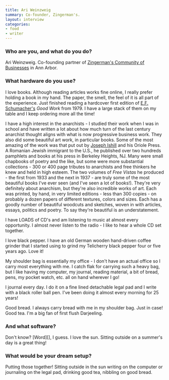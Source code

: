 ```yaml
---
title: Ari Weinzweig
summary: Co-founder, Zingerman's.
layout: interview
categories:
- food
- writer
---
```


### Who are you, and what do you do?

Ari Weinzweig. Co-founding partner of [Zingerman's Community of Businesses](http://www.zingermanscommunity.com/ "The Zingerman's website.") in Ann Arbor.

### What hardware do you use?

I love books. Although reading articles works fine online, I really prefer holding a book in my hand. The paper, the smell, the feel of it is all part of the experience. Just finished reading a hardcover first edition of [E.F. Schumacher's](https://en.wikipedia.org/wiki/E._F._Schumacher "The Wikipedia entry for E.F. Schumacher.") *Good Work* from 1979. I have a large stack of them on my table and I keep ordering more all the time! 

I have a high interest in the anarchists - I studied their work when I was in school and have written a lot about how much turn of the last century anarchist thought aligns with what is now progressive business work. They also did some beautiful art work, in particular books. Some of the most amazing of the work was that put out by [Joseph Ishill](http://deepblue.lib.umich.edu/bitstream/handle/2027.42/108168/works.html "The University of Michigan's page about Joseph Ishill.") and his Oriole Press. A Romanian Jewish immigrant to the U.S., he published over two hundreds pamphlets and books at his press in Berkeley Heights, NJ. Many were small chapbooks of poetry and the like, but some were more substantial collections - 300 or 400 page tributes to anarchists and free thinkers he knew and held in high esteem. The two volumes of *Free Vistas* he produced - the first from 1933 and the next in 1937 - are truly some of the most beautiful books I've ever seen (and I've seen a lot of books!). They're very definitely about anarchism, but they're also incredible works of art. Each was printed, by hand, in very limited editions - less than 300 copies - on probably a dozen papers of different textures, colors and sizes. Each has a goodly number of beautiful woodcuts and sketches, woven in with articles, essays, politics and poetry. To say they're beautiful is an understatement. 

I have LOADS of CD's and am listening to music at almost every opportunity. I almost never listen to the radio - I like to hear a whole CD set together.

I love black pepper. I have an old German wooden hand-driven coffee grinder that I started using to grind my Telicherry black pepper four or five years ago. Love it! 

My shoulder bag is essentially my office - I don't have an actual office so I carry most everything with me. I catch flak for carrying such a heavy bag, but I like having my computer, my journal, reading material, a bit of bread, pens, my pocket watch, etc. all on hand wherever I go!

I journal every day. I do it on a fine lined detachable legal pad and I write with a black roller ball pen. I've been doing it almost every morning for 25 years! 

Good bread. I always carry bread with me in my shoulder bag. Just in case! Good tea. I'm a big fan of first flush Darjeeling.

### And what software?

Don't know? [Word][], I guess. I love the sun. Sitting outside on a summer's day is a great thing! 

### What would be your dream setup?

Putting those together! Sitting outside in the sun writing on the computer or journaling on the legal pad, drinking good tea, nibbling on good bread.